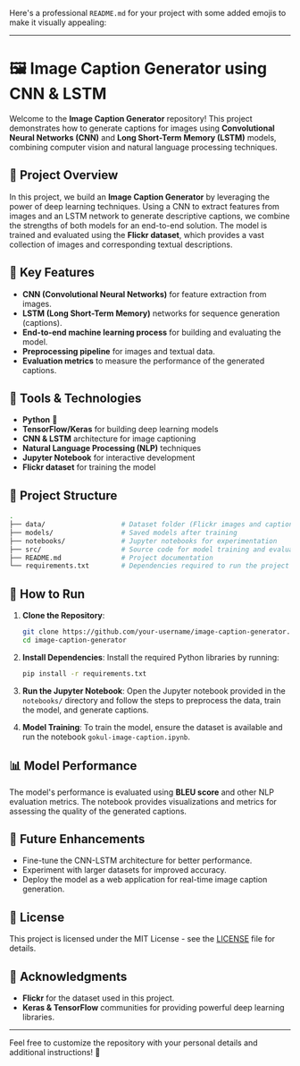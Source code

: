 Here's a professional `README.md` for your project with some added emojis to make it visually appealing:

---

# 🖼️ Image Caption Generator using CNN & LSTM

Welcome to the **Image Caption Generator** repository! This project demonstrates how to generate captions for images using **Convolutional Neural Networks (CNN)** and **Long Short-Term Memory (LSTM)** models, combining computer vision and natural language processing techniques.

## 🌟 Project Overview

In this project, we build an **Image Caption Generator** by leveraging the power of deep learning techniques. Using a CNN to extract features from images and an LSTM network to generate descriptive captions, we combine the strengths of both models for an end-to-end solution. The model is trained and evaluated using the **Flickr dataset**, which provides a vast collection of images and corresponding textual descriptions.

## 🚀 Key Features

- **CNN (Convolutional Neural Networks)** for feature extraction from images.
- **LSTM (Long Short-Term Memory)** networks for sequence generation (captions).
- **End-to-end machine learning process** for building and evaluating the model.
- **Preprocessing pipeline** for images and textual data.
- **Evaluation metrics** to measure the performance of the generated captions.

## 🔧 Tools & Technologies

- **Python** 🐍
- **TensorFlow/Keras** for building deep learning models
- **CNN & LSTM** architecture for image captioning
- **Natural Language Processing (NLP)** techniques
- **Jupyter Notebook** for interactive development
- **Flickr dataset** for training the model

## 📂 Project Structure

```bash
.
├── data/                   # Dataset folder (Flickr images and captions)
├── models/                 # Saved models after training
├── notebooks/              # Jupyter notebooks for experimentation
├── src/                    # Source code for model training and evaluation
├── README.md               # Project documentation
└── requirements.txt        # Dependencies required to run the project
```

## 🏁 How to Run

1. **Clone the Repository**:
   ```bash
   git clone https://github.com/your-username/image-caption-generator.git
   cd image-caption-generator
   ```

2. **Install Dependencies**:
   Install the required Python libraries by running:
   ```bash
   pip install -r requirements.txt
   ```

3. **Run the Jupyter Notebook**:
   Open the Jupyter notebook provided in the `notebooks/` directory and follow the steps to preprocess the data, train the model, and generate captions.

4. **Model Training**:
   To train the model, ensure the dataset is available and run the notebook `gokul-image-caption.ipynb`.

## 📊 Model Performance

The model's performance is evaluated using **BLEU score** and other NLP evaluation metrics. The notebook provides visualizations and metrics for assessing the quality of the generated captions.

## 🤖 Future Enhancements

- Fine-tune the CNN-LSTM architecture for better performance.
- Experiment with larger datasets for improved accuracy.
- Deploy the model as a web application for real-time image caption generation.

## 📝 License

This project is licensed under the MIT License - see the [LICENSE](LICENSE) file for details.

## 🙌 Acknowledgments

- **Flickr** for the dataset used in this project.
- **Keras & TensorFlow** communities for providing powerful deep learning libraries.

---

Feel free to customize the repository with your personal details and additional instructions! 🚀
